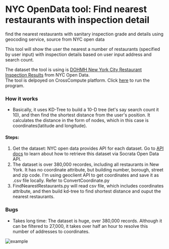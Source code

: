 
# NYC OpenData tool: Find nearest restaurants with inspection detail
find the nearest restaurants with sanitary inspection grade and details using geocoding service, source from NYC open data

This tool will show the user the nearest a number of restaurants (specified by user input) with inspection details based on user input address and search count.

The dataset the tool is using is [DOHMH New York City Restaurant Inspection Results](https://data.cityofnewyork.us/Health/DOHMH-New-York-City-Restaurant-Inspection-Results/43nn-pn8j) from NYC Open Data.  
The tool is delpoyed on CrossCompute platform. Click [here](https://crosscompute.com/t/YLhMnMnpMLvaCXwa8MNFpr4h6OyKdmWp) to run the program.

### How it works
* Basically, it uses KD-Tree to build a 10-D tree (let's say search count it 10), and then find the shortest distance from the user's position. It calculates the distance in the form of nodes, which in this case is coordinates(latitude and longitude). 

#### Steps:
1. Get the dataset: NYC open data provides API for each dataset. Go to [API docs](https://dev.socrata.com/foundry/data.cityofnewyork.us/9w7m-hzhe) to learn about how to retrieve this dataset via Socrata Open Data API. 
1. The dataset is over 380,000 recordes, including all restaurants in New York. It has no coordinate attribute, but building number, borough, street and zip code. I'm using geoclient API to get coordinates and save it as .csv file locally. Refer to ConvertCoordinate.py
1. FindNearestRestaurants.py will read csv file, which includes coordinates attribute, and then build kd-tree to find shortest distance and ouput the nearest restaurants.

### Bugs
* Takes long time: The dataset is huge, over 380,000 records. Although it can be filtered to 27,000, it takes over half an hour to resolve this number of addresses to coordinates. 

![example](https://34.230.102.202/owncloud/index.php/f/405)

